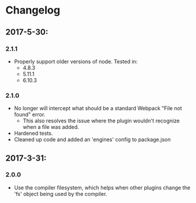 # Changelog

## 2017-5-30:

### 2.1.1

- Properly support older versions of node. Tested in:
  - 4.8.3
  - 5.11.1
  - 6.10.3

### 2.1.0

- No longer will intercept what should be a standard Webpack "File not found" error.
  - This also resolves the issue where the plugin wouldn't recognize when a file was added.
- Hardened tests.
- Cleaned up code and added an 'engines' config to package.json

## 2017-3-31:

### 2.0.0

- Use the compiler filesystem, which helps when other plugins change the 'fs' object being used by the compiler.
